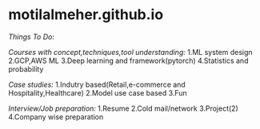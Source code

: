 # motilalmeher.github.io

_Things To Do:_

_Courses with concept,techniques,tool understanding:_
1.ML system design
2.GCP,AWS ML
3.Deep learning and framework(pytorch)
4.Statistics and probability

_Case studies:_
1.Indutry based(Retail,e-commerce and Hospitality,Healthcare)
2.Model use case based
3.Fun

_Interview/Job preparation:_
1.Resume
2.Cold mail/network
3.Project(2)
4.Company wise preparation
